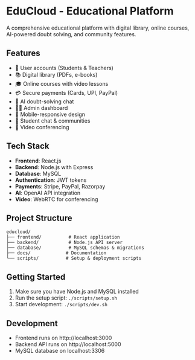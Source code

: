 # EduCloud - Educational Platform

A comprehensive educational platform with digital library, online courses, AI-powered doubt solving, and community features.

## Features
- 👥 User accounts (Students & Teachers)
- 📚 Digital library (PDFs, e-books)
- 🎓 Online courses with video lessons
- 💳 Secure payments (Cards, UPI, PayPal)
- 🤖 AI doubt-solving chat
- 👨‍💼 Admin dashboard
- 📱 Mobile-responsive design
- 💬 Student chat & communities
- 🎥 Video conferencing

## Tech Stack
- **Frontend**: React.js
- **Backend**: Node.js with Express
- **Database**: MySQL
- **Authentication**: JWT tokens
- **Payments**: Stripe, PayPal, Razorpay
- **AI**: OpenAI API integration
- **Video**: WebRTC for conferencing

## Project Structure
```
educloud/
├── frontend/          # React application
├── backend/           # Node.js API server
├── database/          # MySQL schemas & migrations
├── docs/             # Documentation
└── scripts/          # Setup & deployment scripts
```

## Getting Started
1. Make sure you have Node.js and MySQL installed
2. Run the setup script: `./scripts/setup.sh`
3. Start development: `./scripts/dev.sh`

## Development
- Frontend runs on http://localhost:3000
- Backend API runs on http://localhost:5000
- MySQL database on localhost:3306
